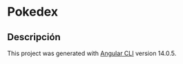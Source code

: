 # Pokedex
## Descripción

This project was generated with [Angular CLI](https://github.com/angular/angular-cli) version 14.0.5.
